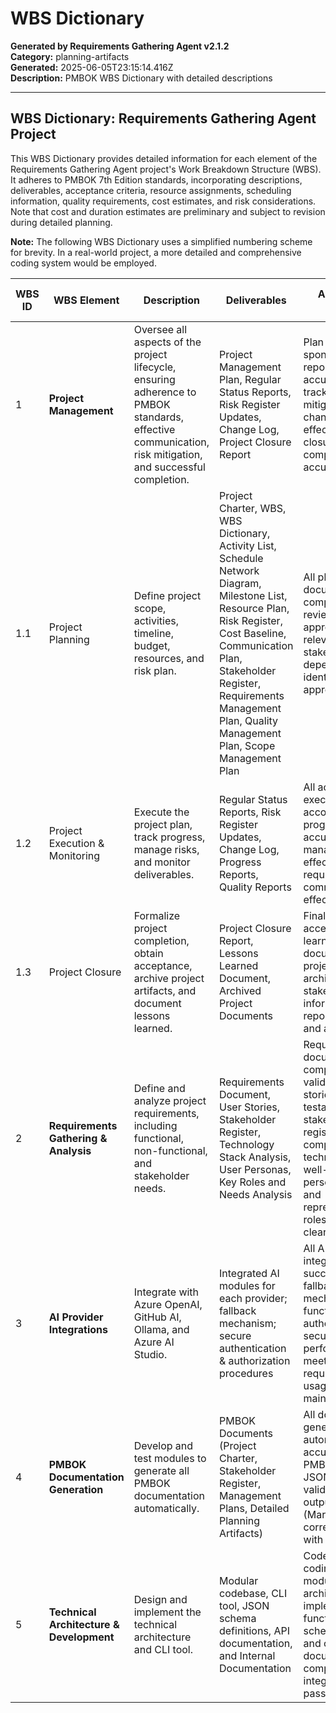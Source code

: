 # WBS Dictionary

**Generated by Requirements Gathering Agent v2.1.2**  
**Category:** planning-artifacts  
**Generated:** 2025-06-05T23:15:14.416Z  
**Description:** PMBOK WBS Dictionary with detailed descriptions

---

## WBS Dictionary: Requirements Gathering Agent Project

This WBS Dictionary provides detailed information for each element of the Requirements Gathering Agent project's Work Breakdown Structure (WBS).  It adheres to PMBOK 7th Edition standards, incorporating descriptions, deliverables, acceptance criteria, resource assignments, scheduling information, quality requirements, cost estimates, and risk considerations.  Note that cost and duration estimates are preliminary and subject to revision during detailed planning.

**Note:**  The following WBS Dictionary uses a simplified numbering scheme for brevity. In a real-world project, a more detailed and comprehensive coding system would be employed.

| WBS ID | WBS Element                               | Description                                                                                                                                                                                                                                                                                                                        | Deliverables                                                                                                                               | Acceptance Criteria                                                                                                                                                                                                                                                        | Resources                                             | Duration (Days) | Milestones                                      | Dependencies                                     | Quality Requirements                                                                  | Cost Estimate (USD) | Risks                                                                                                       |
|--------|-------------------------------------------|--------------------------------------------------------------------------------------------------------------------------------------------------------------------------------------------------------------------------------------------------------------------------------------------------------------------|------------------------------------------------------------------------------------------------------------------------------------|--------------------------------------------------------------------------------------------------------------------------------------------------------------------------------------------------------------------------------------------------------------------------------------|-------------------------------------------------|-----------------|-------------------------------------------------|-------------------------------------------------|------------------------------------------------------------------------|----------------------|-------------------------------------------------------------------------------------------------------------|
| 1       | **Project Management**                     | Oversee all aspects of the project lifecycle, ensuring adherence to PMBOK standards, effective communication, risk mitigation, and successful completion.                                                                                                                                                                  | Project Management Plan, Regular Status Reports, Risk Register Updates, Change Log, Project Closure Report                                 | Plan approved by sponsor; regular reports timely and accurate; risks tracked with mitigation actions; changes managed effectively; closure report complete and accurate.                                                                                                                            | Project Manager, PMO Administrator                  | 100               | Project Kickoff (Day 1), Project Charter Approval (Day 5), Project Closure (Day 120) | None                                                 | Complete, accurate, PMBOK compliant.                               | 25,000              | Schedule slippage, stakeholder conflict, budget overruns.                                                         |
| 1.1     | Project Planning                            | Define project scope, activities, timeline, budget, resources, and risk plan.                                                                                                                                                                                                                                               | Project Charter, WBS, WBS Dictionary, Activity List, Schedule Network Diagram, Milestone List, Resource Plan, Risk Register, Cost Baseline, Communication Plan, Stakeholder Register, Requirements Management Plan, Quality Management Plan, Scope Management Plan | All plans and documents complete, reviewed, and approved by relevant stakeholders; all dependencies identified; budget approved.                                                                                                                                                         | Project Manager, Business Analyst, PMO Team        | 20                | Project Charter Approval (Day 5)               | 1.0                                                 | Accurate, detailed, PMBOK compliant.                         | 10,000              | Incomplete requirements, risk misidentification, unrealistic estimates.                                        |
| 1.2     | Project Execution & Monitoring           | Execute the project plan, track progress, manage risks, and monitor deliverables.                                                                                                                                                                                                                                        | Regular Status Reports, Risk Register Updates, Change Log, Progress Reports, Quality Reports                                       | All activities executed according to plan; progress tracked accurately; risks managed effectively; quality requirements met; communication effective.                                                                                                                                           | Project Manager, PMO Administrator, All Team Leads | 100               | Regular Status Updates (Weekly), Major Milestones (See Below) | 1.1                                                 | Timely, accurate, detailed.                                    | 5,000               | Schedule slippage, resource conflicts, technical issues.                                                        |
| 1.3     | Project Closure                            | Formalize project completion, obtain acceptance, archive project artifacts, and document lessons learned.                                                                                                                                                                                                                             | Project Closure Report, Lessons Learned Document, Archived Project Documents                                   | Final deliverables accepted; lessons learned documented; project records archived; all stakeholders informed; final report complete and accurate.                                                                                                                                                           | Project Manager, PMO Administrator                  | 10                | Project Closure (Day 120)                     | 1.2                                                 | Comprehensive, accurate, PMBOK compliant.                         | 2,000               | Delays in final acceptance, incomplete documentation.                                                      |
| 2       | **Requirements Gathering & Analysis**        | Define and analyze project requirements, including functional, non-functional, and stakeholder needs.                                                                                                                                                                                                                          | Requirements Document, User Stories, Stakeholder Register, Technology Stack Analysis, User Personas, Key Roles and Needs Analysis | Requirements document complete and validated; user stories clear and testable; stakeholder register comprehensive; technical analysis well-founded; personas detailed and representative; roles and needs clearly defined.                                                                                 | Business Analyst, Stakeholder Representatives          | 25                | Requirements Elicitation Complete (Day 19), Requirements Analysis Complete (Day 27) | 1.1                                                 | Accurate, complete, consistent.                                  | 7,500               | Incomplete requirements, stakeholder conflicts.                                                                |
| 3       | **AI Provider Integrations**                | Integrate with Azure OpenAI, GitHub AI, Ollama, and Azure AI Studio.                                                                                                                                                                                                                                           | Integrated AI modules for each provider; fallback mechanism; secure authentication & authorization procedures | All AI providers integrated successfully; fallback mechanism functional; authentication secure; performance meets requirements; usage logs maintained.                                                                                                                                   | Software Developers, DevOps Engineer             | 30                | AI Provider Integrations Complete (Day 38)       | 1.1, 2                                                | Secure, reliable, high-performance.                               | 20,000              | API changes, outages, security breaches.                                                                 |
| 4       | **PMBOK Documentation Generation**           | Develop and test modules to generate all PMBOK documentation automatically.                                                                                                                                                                                                                                      | PMBOK Documents (Project Charter, Stakeholder Register, Management Plans, Detailed Planning Artifacts) | All documents generated automatically and accurately; PMBOK compliant; JSON schema validation passes; output formats (Markdown/JSON) correct; integrates with CLI.                                                                                                                                        | Software Developers                               | 60                | Core Modules Complete (Day 52)                | 1.1, 2, 3                                               | PMBOK compliant, accurate, consistent, well-formatted. | 40,000              | AI model inaccuracies, schema errors, integration issues.                                                 |
| 5       | **Technical Architecture & Development**   | Design and implement the technical architecture and CLI tool.                                                                                                                                                                                                                                             | Modular codebase, CLI tool, JSON schema definitions, API documentation, and Internal Documentation                 | Code follows coding standards; modular architecture implemented; CLI functional; schemas accurate and complete; documentation comprehensive; integration tests passed.                                                                                                                                      | Software Developers, Software Architect            | 4